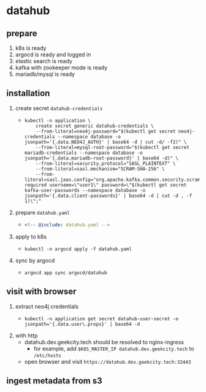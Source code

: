 # datahub

## prepare

1. k8s is ready
2. argocd is ready and logged in
3. elastic search is ready
4. kafka with zookeeper mode is ready
5. mariadb/mysql is ready

## installation

1. create secret `datahub-credentials`
    * ```shell
      kubectl -n application \
          create secret generic datahub-credentials \
          --from-literal=neo4j-password="$(kubectl get secret neo4j-credentials --namespace database -o jsonpath='{.data.NEO4J_AUTH}' | base64 -d | cut -d/ -f2)" \
          --from-literal=mysql-root-password="$(kubectl get secret mariadb-credentials --namespace database -o jsonpath='{.data.mariadb-root-password}' | base64 -d)" \
          --from-literal=security.protocol="SASL_PLAINTEXT" \
          --from-literal=sasl.mechanism="SCRAM-SHA-256" \
          --from-literal=sasl.jaas.config="org.apache.kafka.common.security.scram.ScramLoginModule required username=\"user1\" password=\"$(kubectl get secret kafka-user-passwords --namespace database -o jsonpath='{.data.client-passwords}' | base64 -d | cut -d , -f 1)\";"
      ```
2. prepare `datahub.yaml`
    * ```yaml
      <!-- @include: datahub.yaml -->
      ```
3. apply to k8s
    * ```shell
      kubectl -n argocd apply -f datahub.yaml
      ```
4. sync by argocd
    * ```shell
      argocd app sync argocd/datahub
      ```

## visit with browser

1. extract neo4j credentials
    * ```shell
      kubectl -n application get secret datahub-user-secret -o jsonpath='{.data.user\.props}' | base64 -d
      ```
2. with http
    * datahub.dev.geekcity.tech should be resolved to nginx-ingress
        + for example, add `$K8S_MASTER_IP datahub.dev.geekcity.tech` to `/etc/hosts`
    * open browser and visit `https://datahub.dev.geekcity.tech:32443`

## ingest metadata from s3
